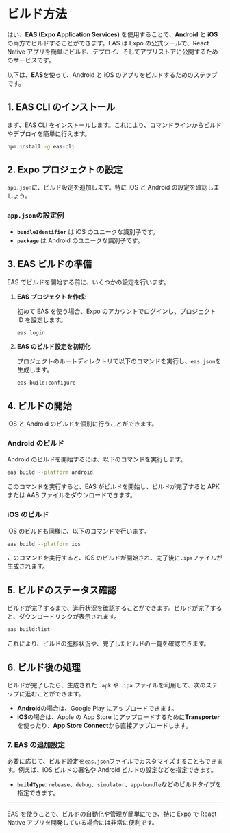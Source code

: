 # ビルド方法

はい、**EAS (Expo Application Services)** を使用することで、**Android** と **iOS** の両方でビルドすることができます。EAS は Expo の公式ツールで、React Native アプリを簡単にビルド、デプロイ、そしてアプリストアに公開するためのサービスです。

以下は、**EAS**を使って、Android と iOS のアプリをビルドするためのステップです。

## 1. **EAS CLI のインストール**

まず、EAS CLI をインストールします。これにより、コマンドラインからビルドやデプロイを簡単に行えます。

```bash
npm install -g eas-cli
```

## 2. **Expo プロジェクトの設定**

`app.json`に、ビルド設定を追加します。特に iOS と Android の設定を確認しましょう。

### `app.json`の設定例

- **`bundleIdentifier`** は iOS のユニークな識別子です。
- **`package`** は Android のユニークな識別子です。

## 3. **EAS ビルドの準備**

EAS でビルドを開始する前に、いくつかの設定を行います。

1. **EAS プロジェクトを作成**:

   初めて EAS を使う場合、Expo のアカウントでログインし、プロジェクト ID を設定します。

   ```bash
   eas login
   ```

2. **EAS のビルド設定を初期化**

   プロジェクトのルートディレクトリで以下のコマンドを実行し、`eas.json`を生成します。

   ```bash
   eas build:configure
   ```

## 4. **ビルドの開始**

iOS と Android のビルドを個別に行うことができます。

### Android のビルド

Android のビルドを開始するには、以下のコマンドを実行します。

```bash
eas build --platform android
```

このコマンドを実行すると、EAS がビルドを開始し、ビルドが完了すると APK または AAB ファイルをダウンロードできます。

### iOS のビルド

iOS のビルドも同様に、以下のコマンドで行います。

```bash
eas build --platform ios
```

このコマンドを実行すると、iOS のビルドが開始され、完了後に`.ipa`ファイルが生成されます。

## 5. **ビルドのステータス確認**

ビルドが完了するまで、進行状況を確認することができます。ビルドが完了すると、ダウンロードリンクが表示されます。

```bash
eas build:list
```

これにより、ビルドの進捗状況や、完了したビルドの一覧を確認できます。

## 6. **ビルド後の処理**

ビルドが完了したら、生成された `.apk` や `.ipa` ファイルを利用して、次のステップに進むことができます。

- **Android**の場合は、Google Play にアップロードできます。
- **iOS**の場合は、Apple の App Store にアップロードするために**Transporter**を使ったり、**App Store Connect**から直接アップロードします。

### 7. **EAS の追加設定**

必要に応じて、ビルド設定を`eas.json`ファイルでカスタマイズすることもできます。例えば、iOS ビルドの署名や Android ビルドの設定などを指定できます。

- **`buildType`**: `release`、`debug`、`simulator`、`app-bundle`などのビルドタイプを指定できます。

---

EAS を使うことで、ビルドの自動化や管理が簡単にでき、特に Expo で React Native アプリを開発している場合には非常に便利です。

